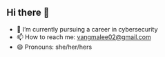 ## Hi there 👋

- 🔭 I’m currently pursuing a career in cybersecurity
- 📫 How to reach me: vangmalee02@gmail.com
- 😄 Pronouns: she/her/hers

